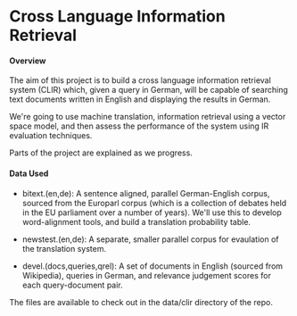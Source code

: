 # Cross Language Information Retrieval

#### Overview

The aim of this project is to build a cross language information retrieval system (CLIR) which, given a query in German, will be capable of searching text documents written in English and displaying the results in German.

We're going to use machine translation, information retrieval using a vector space model, and then assess the performance of the system using IR evaluation techniques.

Parts of the project are explained as we progress.

#### Data Used

- bitext.(en,de): A sentence aligned, parallel German-English corpus, sourced from the Europarl corpus (which is a collection of debates held in the EU parliament over a number of years). We'll use this to develop word-alignment tools, and build a translation probability table. 

- newstest.(en,de): A separate, smaller parallel corpus for evaulation of the translation system.

- devel.(docs,queries,qrel): A set of documents in English (sourced from Wikipedia), queries in German, and relevance judgement scores for each query-document pair. 

The files are available to check out in the data/clir directory of the repo. 
